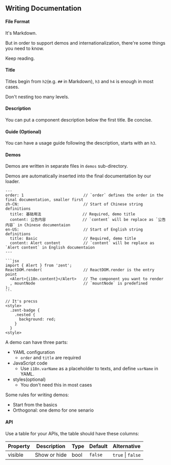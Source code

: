 ## Writing Documentation

#### File Format

It's Markdown.

But in order to support demos and internationalization, there're some things you need to know.

Keep reading.

#### Title

Titles begin from `h2`(e.g. `##` in Markdown), `h3` and `h4` is enough in most cases.

Don't nesting too many levels.

#### Description

You can put a component description below the first title. Be concise.

#### Guide (Optional)

You can have a usage guide following the description, starts with an `h3`.

#### Demos

Demos are written in separate files in `demos` sub-directory.

Demos are automatically inserted into the final documentation by our loader.

    
    ---
    order: 1                          // `order` defines the order in the final documentation, smaller first
    zh-CN:                            // Start of Chinese string definitions
      title: 基础用法                  // Required, demo title
      content: 公告内容                // `content` will be replace as `公告内容` in Chinese documentaion
    en-US:                            // Start of English string definitions
      title: Basic                    // Required, demo title
      content: Alert content          // `content` will be replace as `Alert content` in English documentaion
    ---
    
    ```jsx
    import { Alert } from 'zent';
    ReactDOM.render(                  // ReactDOM.render is the entry point
      <Alert>{i18n.content}</Alert>   // The component you want to render
      , mountNode                     // `mountNode` is predefined
    );
    ```
    
    // It's precss
    <style>
      .zent-badge {
        .nested {
          background: red;
        }
      }
    <style>


A demo can have three parts:

- YAML configuration
  - `order` and `title` are required
- JavaScript code
  - Use `i18n.varName` as a placeholder to texts, and define `varName` in YAML.
- styles(optional)
  - You don't need this in most cases

Some rules for writing demos:

- Start from the basics
- Orthogonal: one demo for one senario

#### API

Use a table for your APIs, the table should have these columns:

| Property         |   Description         | Type     | Default      | Alternative       |
| ------------ | ------------- | -------- | ---------- | ----------------- |
| visible      | Show or hide       | bool     |    `false` | `true` \| `false` |
